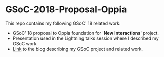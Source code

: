 # GSoC-2018-Proposal-Oppia
This repo contains my following GSoC' 18 related work:
* GSoC' 18 proposal to Oppia foundation for '<b>New Interactions</b>' project.
* Presentation used in the Lightning talks session where I described my GSoC work.
* [Link](https://medium.com/@agarwalvibhor84/google-summer-of-code-18-with-oppia-7298d0880d08) to the blog describing my GSoC project and related work.

